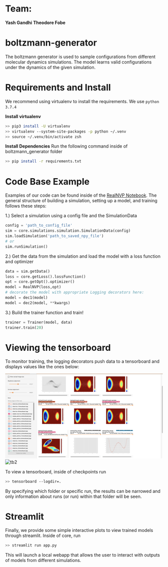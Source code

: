 # Team: 
**Yash Gandhi**
**Theodore Fobe**

# boltzmann-generator
The boltzmann generator is used to sample configurations from different molecular dynamics simulations. The model learns valid configurations under the dynamics of the given simulation.





# Requirements and Install
We recommend using virtualenv to install the requirements. We use `python 3.7.4`

**Install virtualenv**
```bash
>> pip3 install -U virtualenv
>> virtualenv --system-site-packages -p python ~/.venv
>> source ~/.venv/bin/activate zsh
```

**Install Dependencies** 
Run the following command inside of boltzmann_generator folder
```bash
>> pip install -r requirements.txt
```


# Code Base Example
Examples of our code can be found inside of the [RealNVP Notebook](notebooks/realNVP.ipynb). The general structure of building a simulation, setting up a model, and training follows these steps:

1.) Select a simulation using a config file and the SimulationData
```python
config = 'path_to_config_file'
sim = core.simulations.simulation.SimulationData(config)
sim.loadSimulation('path_to_saved_npy_file')
# or 
sim.runSimulation()
```

2.) Get the data from the simulation and load the model with a loss function and optimizer
```python
data = sim.getData()
loss = core.getLoss().lossFunction()
opt = core.getOpt().optimizer()
model = RealNVP(loss,opt)
# decorate the model with appropriate Logging decorators here:
model = dec1(model)
model = dec2(model, **kwargs)
```

3.) Build the trainer function and train!
```python
trainer = Trainer(model, data)
trainer.train(20)
```


# Viewing the tensorboard
To monitor training, the logging decorators push data to a tensorboard and displays values like the ones below:

![tb1](notebooks/images/tb_im1.png)
![tb2](noteboooks/images/tb_im2.png)


To view a tensorboard, inside of checkpoints run
```bash
>> tensorboard --logdir=.
```

By specifying which folder or specific run, the results can be narrowed and only information about runs (or run) within that folder will be seen. 

# Streamlit
Finally, we provide some simple interactive plots to view trained models through streamlit. Inside of core, run 
```bash
>> streamlit run app.py
```

This will launch a local webapp that allows the user to interact with outputs of models from different simulations. 
